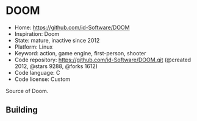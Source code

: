 # DOOM

- Home: https://github.com/id-Software/DOOM
- Inspiration: Doom
- State: mature, inactive since 2012
- Platform: Linux
- Keyword: action, game engine, first-person, shooter
- Code repository: https://github.com/id-Software/DOOM.git (@created 2012, @stars 9288, @forks 1612)
- Code language: C
- Code license: Custom

Source of Doom.

## Building
